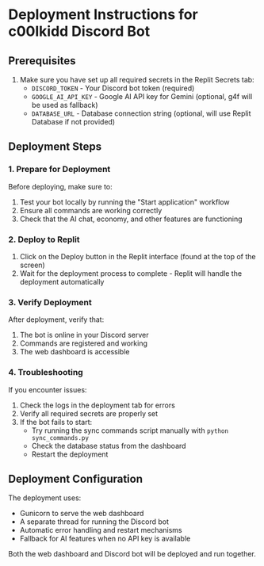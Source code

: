 # Deployment Instructions for c00lkidd Discord Bot

## Prerequisites

1. Make sure you have set up all required secrets in the Replit Secrets tab:
   - `DISCORD_TOKEN` - Your Discord bot token (required)
   - `GOOGLE_AI_API_KEY` - Google AI API key for Gemini (optional, g4f will be used as fallback)
   - `DATABASE_URL` - Database connection string (optional, will use Replit Database if not provided)

## Deployment Steps

### 1. Prepare for Deployment

Before deploying, make sure to:

1. Test your bot locally by running the "Start application" workflow
2. Ensure all commands are working correctly
3. Check that the AI chat, economy, and other features are functioning

### 2. Deploy to Replit

1. Click on the Deploy button in the Replit interface (found at the top of the screen)
2. Wait for the deployment process to complete - Replit will handle the deployment automatically

### 3. Verify Deployment

After deployment, verify that:

1. The bot is online in your Discord server
2. Commands are registered and working
3. The web dashboard is accessible

### 4. Troubleshooting

If you encounter issues:

1. Check the logs in the deployment tab for errors
2. Verify all required secrets are properly set
3. If the bot fails to start:
   - Try running the sync commands script manually with `python sync_commands.py`
   - Check the database status from the dashboard
   - Restart the deployment

## Deployment Configuration

The deployment uses:
- Gunicorn to serve the web dashboard
- A separate thread for running the Discord bot
- Automatic error handling and restart mechanisms
- Fallback for AI features when no API key is available

Both the web dashboard and Discord bot will be deployed and run together.
